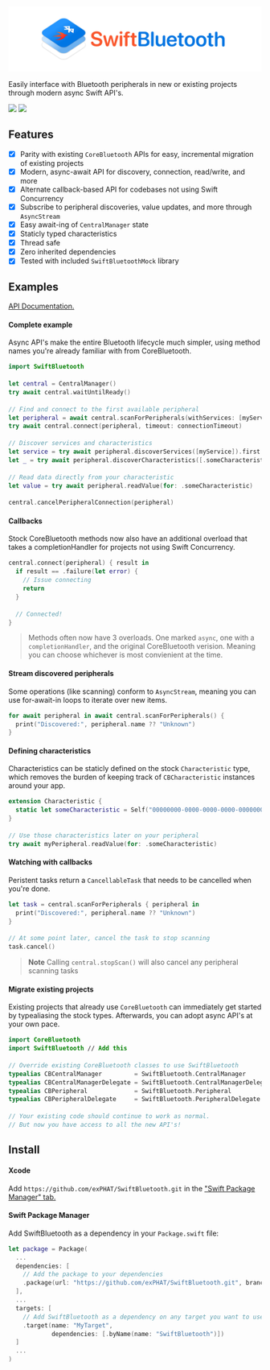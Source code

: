 ![SwiftBluetooth](.github/assets/logo.jpg)

Easily interface with Bluetooth peripherals in new or existing projects through modern async Swift API's.

[![](https://img.shields.io/endpoint?url=https%3A%2F%2Fswiftpackageindex.com%2Fapi%2Fpackages%2FexPHAT%2FSwiftBluetooth%2Fbadge%3Ftype%3Dswift-versions)](https://swiftpackageindex.com/exPHAT/SwiftBluetooth)
[![](https://img.shields.io/endpoint?url=https%3A%2F%2Fswiftpackageindex.com%2Fapi%2Fpackages%2FexPHAT%2FSwiftBluetooth%2Fbadge%3Ftype%3Dplatforms)](https://swiftpackageindex.com/exPHAT/SwiftBluetooth)


## Features

- [x] Parity with existing `CoreBluetooth` APIs for easy, incremental migration of existing projects
- [x] Modern, async-await API for discovery, connection, read/write, and more
- [x] Alternate callback-based API for codebases not using Swift Concurrency
- [x] Subscribe to peripheral discoveries, value updates, and more through `AsyncStream`
- [x] Easy await-ing of `CentralManager` state
- [x] Staticly typed characteristics
- [x] Thread safe
- [x] Zero inherited dependencies
- [x] Tested with included `SwiftBluetoothMock` library

## Examples

[API Documentation.](https://swiftpackageindex.com/exPHAT/SwiftBluetooth/1.0.0/documentation/)

#### Complete example

Async API's make the entire Bluetooth lifecycle much simpler, using method names you're already familiar with from CoreBluetooth.

```swift
import SwiftBluetooth

let central = CentralManager()
try await central.waitUntilReady()

// Find and connect to the first available peripheral
let peripheral = await central.scanForPeripherals(withServices: [myService]).first!
try await central.connect(peripheral, timeout: connectionTimeout)

// Discover services and characteristics
let service = try await peripheral.discoverServices([myService]).first!
let _ = try await peripheral.discoverCharacteristics([.someCharacteristic], for: service)

// Read data directly from your characteristic
let value = try await peripheral.readValue(for: .someCharacteristic)

central.cancelPeripheralConnection(peripheral)
```

#### Callbacks

Stock CoreBluetooth methods now also have an additional overload that takes a completionHandler for projects not using Swift Concurrency.

```swift
central.connect(peripheral) { result in
  if result == .failure(let error) {
    // Issue connecting
    return
  }

  // Connected!
}
```
> Methods often now have 3 overloads. One marked `async`, one with a `completionHandler`, and the original CoreBluetooth verision. Meaning you can choose whichever is most convienient at the time.

#### Stream discovered peripherals

Some operations (like scanning) conform to `AsyncStream`, meaning you can use for-await-in loops to iterate over new items.

```swift
for await peripheral in await central.scanForPeripherals() {
  print("Discovered:", peripheral.name ?? "Unknown")
}
```

#### Defining characteristics

Characteristics can be staticly defined on the stock `Characteristic` type, which removes the burden of keeping track of `CBCharacteristic` instances around your app.

```swift
extension Characteristic {
  static let someCharacteristic = Self("00000000-0000-0000-0000-000000000000")
}

// Use those characteristics later on your peripheral
try await myPeripheral.readValue(for: .someCharacteristic)
```


#### Watching with callbacks

Peristent tasks return a `CancellableTask` that needs to be cancelled when you're done.

```swift
let task = central.scanForPeripherals { peripheral in
  print("Discovered:", peripheral.name ?? "Unknown")
}

// At some point later, cancel the task to stop scanning
task.cancel()
```
> **Note**
Calling `central.stopScan()` will also cancel any peripheral scanning tasks

#### Migrate existing projects

Existing projects that already use `CoreBluetooth` can immediately get started by typealiasing the stock types. Afterwards, you can adopt async API's at your own pace.

```swift
import CoreBluetooth
import SwiftBluetooth // Add this

// Override existing CoreBluetooth classes to use SwiftBluetooth
typealias CBCentralManager         = SwiftBluetooth.CentralManager
typealias CBCentralManagerDelegate = SwiftBluetooth.CentralManagerDelegate
typealias CBPeripheral             = SwiftBluetooth.Peripheral
typealias CBPeripheralDelegate     = SwiftBluetooth.PeripheralDelegate

// Your existing code should continue to work as normal.
// But now you have access to all the new API's!
```


## Install

#### Xcode

Add `https://github.com/exPHAT/SwiftBluetooth.git` in the ["Swift Package Manager" tab.](https://developer.apple.com/documentation/xcode/adding-package-dependencies-to-your-app)


#### Swift Package Manager

Add SwiftBluetooth as a dependency in your `Package.swift` file:

```swift
let package = Package(
  ...
  dependencies: [
    // Add the package to your dependencies
    .package(url: "https://github.com/exPHAT/SwiftBluetooth.git", branch: "master"),
  ],
  ...
  targets: [
    // Add SwiftBluetooth as a dependency on any target you want to use it in
    .target(name: "MyTarget",
            dependencies: [.byName(name: "SwiftBluetooth")])
  ]
  ...
)
```
